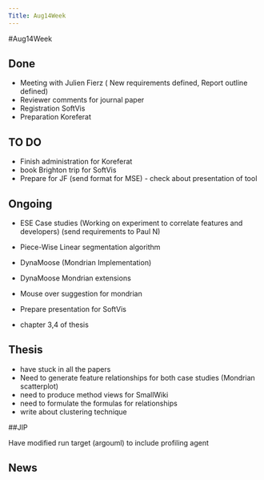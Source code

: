 ```yaml
---
Title: Aug14Week
---
```

#Aug14Week
## Done

-  Meeting with Julien Fierz ( New requirements defined, Report outline defined)
-  Reviewer comments for journal paper
-  Registration SoftVis
-  Preparation Koreferat 

## TO DO

-  Finish administration for Koreferat
-  book Brighton trip for SoftVis
-  Prepare for JF (send format for MSE)  - check about presentation of tool

## Ongoing


-  ESE Case studies (Working on experiment to correlate features and developers) (send requirements to Paul N)
-  Piece-Wise Linear segmentation algorithm 
-  DynaMoose (Mondrian Implementation)
-  DynaMoose Mondrian extensions
-  Mouse over suggestion for mondrian
-  Prepare presentation for SoftVis


-  chapter 3,4 of thesis

## Thesis


-  have stuck in all the papers
-  Need to generate feature relationships for both case studies (Mondrian scatterplot)
-  need to produce method views for SmallWiki
-  need to formulate the formulas for relationships
-  write about clustering technique 

##JIP

Have modified run target (argouml) to include profiling agent

## News
